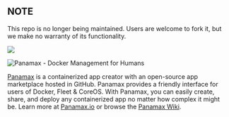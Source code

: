 ## NOTE

This repo is no longer being maintained. Users are welcome to fork it, but we make no warranty of its functionality.

[![](https://badge.imagelayers.io/centurylink/panamax-remote-agent-ruby.svg)](https://imagelayers.io/?images=centurylink/panamax-remote-agent-ruby:latest 'Get your own badge on imagelayers.io')

![Panamax - Docker Management for Humans](http://panamax.ca.tier3.io/panamax_ui_wiki_screens/panamax_logo-title.png)

[Panamax](http://panamax.io) is a containerized app creator with an open-source app marketplace hosted in GitHub. Panamax provides a friendly interface for users of Docker, Fleet & CoreOS. With Panamax, you can easily create, share, and deploy any containerized app no matter how complex it might be. Learn more at [Panamax.io](http://panamax.io) or browse the [Panamax Wiki](https://github.com/CenturyLinkLabs/panamax-ui/wiki).
